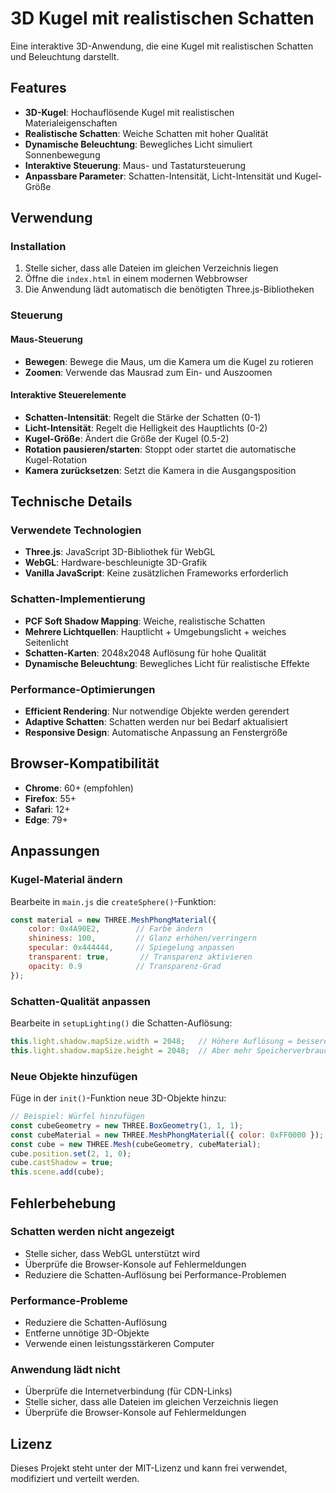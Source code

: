 # 3D Kugel mit realistischen Schatten

Eine interaktive 3D-Anwendung, die eine Kugel mit realistischen Schatten und Beleuchtung darstellt.

## Features

- **3D-Kugel**: Hochauflösende Kugel mit realistischen Materialeigenschaften
- **Realistische Schatten**: Weiche Schatten mit hoher Qualität
- **Dynamische Beleuchtung**: Bewegliches Licht simuliert Sonnenbewegung
- **Interaktive Steuerung**: Maus- und Tastatursteuerung
- **Anpassbare Parameter**: Schatten-Intensität, Licht-Intensität und Kugel-Größe

## Verwendung

### Installation
1. Stelle sicher, dass alle Dateien im gleichen Verzeichnis liegen
2. Öffne die `index.html` in einem modernen Webbrowser
3. Die Anwendung lädt automatisch die benötigten Three.js-Bibliotheken

### Steuerung

#### Maus-Steuerung
- **Bewegen**: Bewege die Maus, um die Kamera um die Kugel zu rotieren
- **Zoomen**: Verwende das Mausrad zum Ein- und Auszoomen

#### Interaktive Steuerelemente
- **Schatten-Intensität**: Regelt die Stärke der Schatten (0-1)
- **Licht-Intensität**: Regelt die Helligkeit des Hauptlichts (0-2)
- **Kugel-Größe**: Ändert die Größe der Kugel (0.5-2)
- **Rotation pausieren/starten**: Stoppt oder startet die automatische Kugel-Rotation
- **Kamera zurücksetzen**: Setzt die Kamera in die Ausgangsposition

## Technische Details

### Verwendete Technologien
- **Three.js**: JavaScript 3D-Bibliothek für WebGL
- **WebGL**: Hardware-beschleunigte 3D-Grafik
- **Vanilla JavaScript**: Keine zusätzlichen Frameworks erforderlich

### Schatten-Implementierung
- **PCF Soft Shadow Mapping**: Weiche, realistische Schatten
- **Mehrere Lichtquellen**: Hauptlicht + Umgebungslicht + weiches Seitenlicht
- **Schatten-Karten**: 2048x2048 Auflösung für hohe Qualität
- **Dynamische Beleuchtung**: Bewegliches Licht für realistische Effekte

### Performance-Optimierungen
- **Efficient Rendering**: Nur notwendige Objekte werden gerendert
- **Adaptive Schatten**: Schatten werden nur bei Bedarf aktualisiert
- **Responsive Design**: Automatische Anpassung an Fenstergröße

## Browser-Kompatibilität

- **Chrome**: 60+ (empfohlen)
- **Firefox**: 55+
- **Safari**: 12+
- **Edge**: 79+

## Anpassungen

### Kugel-Material ändern
Bearbeite in `main.js` die `createSphere()`-Funktion:

```javascript
const material = new THREE.MeshPhongMaterial({
    color: 0x4A90E2,        // Farbe ändern
    shininess: 100,         // Glanz erhöhen/verringern
    specular: 0x444444,     // Spiegelung anpassen
    transparent: true,       // Transparenz aktivieren
    opacity: 0.9            // Transparenz-Grad
});
```

### Schatten-Qualität anpassen
Bearbeite in `setupLighting()` die Schatten-Auflösung:

```javascript
this.light.shadow.mapSize.width = 2048;   // Höhere Auflösung = bessere Qualität
this.light.shadow.mapSize.height = 2048;  // Aber mehr Speicherverbrauch
```

### Neue Objekte hinzufügen
Füge in der `init()`-Funktion neue 3D-Objekte hinzu:

```javascript
// Beispiel: Würfel hinzufügen
const cubeGeometry = new THREE.BoxGeometry(1, 1, 1);
const cubeMaterial = new THREE.MeshPhongMaterial({ color: 0xFF0000 });
const cube = new THREE.Mesh(cubeGeometry, cubeMaterial);
cube.position.set(2, 1, 0);
cube.castShadow = true;
this.scene.add(cube);
```

## Fehlerbehebung

### Schatten werden nicht angezeigt
- Stelle sicher, dass WebGL unterstützt wird
- Überprüfe die Browser-Konsole auf Fehlermeldungen
- Reduziere die Schatten-Auflösung bei Performance-Problemen

### Performance-Probleme
- Reduziere die Schatten-Auflösung
- Entferne unnötige 3D-Objekte
- Verwende einen leistungsstärkeren Computer

### Anwendung lädt nicht
- Überprüfe die Internetverbindung (für CDN-Links)
- Stelle sicher, dass alle Dateien im gleichen Verzeichnis liegen
- Überprüfe die Browser-Konsole auf Fehlermeldungen

## Lizenz

Dieses Projekt steht unter der MIT-Lizenz und kann frei verwendet, modifiziert und verteilt werden.
